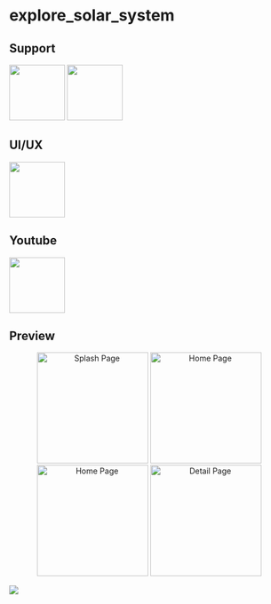 # explore_solar_system

## Support

<p>
<a href="https://sociabuzz.com/syarifhidayatullah2020/tribe" target='_blank'>
<img src="https://sociabuzz.s3.ap-southeast-1.amazonaws.com//landing-page/img/sociabuzz-logo.png" width="100"></a>

<a href="https://www.buymeacoffee.com/syarifhidayat"  target='_blank'>
<img src="https://media.tenor.com/Is0ELiJnoU0AAAAi/buymeacoffee-button.gif" width="100"></a>
</p>

## UI/UX

<a href="https://dribbble.com/shots/16789289-Explore-Solar-System-Planets-App-Animation"  target='_blank'><img src="https://upload.wikimedia.org/wikipedia/commons/3/32/Dribbble_logo.png" width="100"></a>

## Youtube

<a href="https://youtu.be/QsC6GfG0fU" target='_blank'>
<img src="https://upload.wikimedia.org/wikipedia/commons/thumb/b/b8/YouTube_Logo_2017.svg/200px-YouTube_Logo_2017.svg.png" width="100"></a>

## Preview

<p align="middle">
<img src="assets/previews/splash page.png" alt="Splash Page" width="200">
<img src="assets/previews/home page 1.png" alt="Home Page" width="200">
<img src="assets/previews/home page 2.png" alt="Home Page" width="200">
<img src="assets/previews/detail page.png" alt="Detail Page" width="200">
</p>
<img src="https://visitor-badge.laobi.icu/badge?page_id=sya-hid.explore-solar-system-app-ui"/>  
